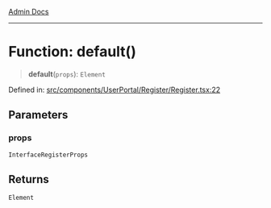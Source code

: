 [Admin Docs](/)

***

# Function: default()

> **default**(`props`): `Element`

Defined in: [src/components/UserPortal/Register/Register.tsx:22](https://github.com/PalisadoesFoundation/talawa-admin/blob/main/src/components/UserPortal/Register/Register.tsx#L22)

## Parameters

### props

`InterfaceRegisterProps`

## Returns

`Element`

